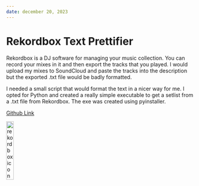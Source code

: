 ```yaml
---
date: december 20, 2023
---
```


# Rekordbox Text Prettifier

Rekordbox is a DJ software for managing your music collection. You can record your mixes in it and then export the tracks that you played. I would upload my mixes to SoundCloud and paste the tracks into the description but the exported .txt file would be badly formatted.

I needed a small script that would format the text in a nicer way for me. I opted for Python and created a really simple executable to get a setlist from a .txt file from Rekordbox. The exe was created using pyinstaller.

[Github Link](https://github.com/michaelssavage/Rekordbox-Mix-Setlist)

<img src="/images/rekordbox.jpg" width="20%" alt="rekordbox icon" />
